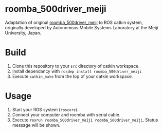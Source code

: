# roomba_500driver_meiji
Adaptation of original [roomba_500driver_meiji](http://en.osdn.jp/projects/meiji-ros-pkg/) to ROS catkin system, originally developed by Autonomous Mobile Systems Laboratory at the Meiji University, Japan.

# Build
1. Clone this repository to your `src` directory of catkin workspace.
2. Install dependancy with `rosdep install roomba_500driver_meiji`
3. Execute `catkin_make` from the top of your catkin workspace.

# Usage
1. Start your ROS system (`roscore`).
2. Connect your computer and roomba with serial cable.
3. Execute `rosrun roomba_500driver_meiji roomba_500driver_meiji`. Status message will be shown.
